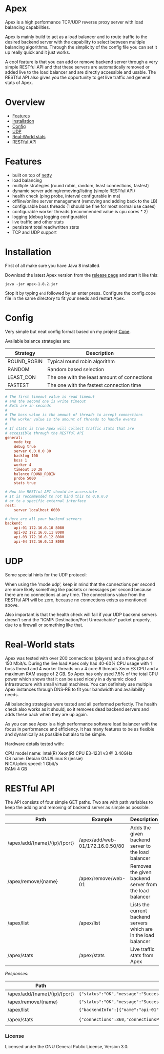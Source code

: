 # Apex
Apex is a high performance TCP/UDP reverse proxy server with load balancing capabilities.

Apex is mainly build to act as a load balancer and to route traffic to the desired backend server with the capability to select between multiple balancing algorithms. Through the simplicity of the config file you can set it up really quick and it just works.

A cool feature is that you can add or remove backend server through a very simple RESTful API and that these servers are automatically removed or added live to the load balancer
and are directly accessible and usable.
The RESTful API also gives you the opportunity to get live traffic and general stats of Apex.

# Overview

- [Features](https://github.com/JackWhite20/Apex#features)
- [Installation](https://github.com/JackWhite20/Apex#installation)
- [Config](https://github.com/JackWhite20/Apex#config)
- [UDP](https://github.com/JackWhite20/Apex#udp)
- [Real-World stats](https://github.com/JackWhite20/Apex#real-world-stats)
- [RESTful API](https://github.com/JackWhite20/Apex#restful-api)

# Features

- built on top of [netty](https://github.com/netty/netty)
- load balancing
- multiple strategies (round robin, random, least connections, fastest)
- dynamic server adding/removing/listing (simple RESTful API)
- health check (ping probe, interval configurable in ms)
- offline/online server management (removing and adding back to the LB)
- configurable boss threads (1 should be fine for most normal use cases)
- configurable worker threads (recommended value is cpu cores * 2)
- logging (debug logging configurable)
- live traffic and other stats
- persistent total read/written stats
- TCP and UDP support

# Installation

First of all make sure you have Java 8 installed.

Download the latest Apex version from the [release page](https://github.com/JackWhite20/Apex/releases) and start it like this:

```
java -jar apex-1.8.2.jar
```

Stop it by typing ```end``` followed by an enter press. Configure the config.cope file in the same directory to fit your needs and restart Apex.

# Config

Very simple but neat config format based on my project [Cope](https://jackwhite20.github.io/Cope/).

Available balance strategies are:

| Strategy  | Description |
| --------- | ----------- |
| ROUND_ROBIN | Typical round robin algorithm |
| RANDOM | Random based selection |
| LEAST_CON | The one with the least amount of connections |
| FASTEST | The one with the fastest connection time |

```ini
# The first timeout value is read timeout
# and the second one is write timeout
# Both are in seconds
#
# The boss value is the amount of threads to accept connections
# The worker value is the amount of threads to handle events
#
# If stats is true Apex will collect traffic stats that are 
# accessible through the RESTful API
general:
    mode tcp
    debug true
    server 0.0.0.0 80
    backlog 100
    boss 1
    worker 4
    timeout 30 30
    balance ROUND_ROBIN
    probe 5000
    stats true

# How the RESTful API should be accessible
# It is recommended to not bind this to 0.0.0.0
# or to a specific external interface
rest:
    server localhost 6000

# Here are all your backend servers
backend:
    api-01 172.16.0.10 8080
    api-02 172.16.0.11 8080
    api-03 172.16.0.12 8080
    api-04 172.16.0.13 8080
```

# UDP

Some special hints for the UDP protocol:

When using the 'mode udp', keep in mind that the connections per second are more likely something like packets or messages per second because there are no connections at any time.
The connections value from the RESTful API will be zero, because no connections exists as mentioned above.

Also important is that the health check will fail if your UDP backend servers doesn't send the "ICMP: Destination/Port Unreachable" packet properly, due to a firewall or something like that.

# Real-World stats

Apex was tested with over 200 connections (players) and a throughput of 150 Mbit/s.
During the live load Apex only had 40-60% CPU usage with 1 boss thread and 4 worker threads on a 4 core 8 threads Xeon E3 CPU and a maximum RAM usage of 2 GB.
So Apex has only used 7.5% of the total CPU power which shows that it can be used nicely in a dynamic cloud infrastructure with small virtual machines.
You can definitely use multiple Apex instances through DNS-RB to fit your bandwidth and availability needs.

All balancing strategies were tested and all performed perfectly. The health check also works as it should, so it removes dead backend servers and adds these back when they are up again.

As you can see Apex is a high performance software load balancer with the focus in performance and efficiency. 
It has many features to be as flexible and dynamically as possible but also to be simple.

Hardware details tested with:

CPU model name: Intel(R) Xeon(R) CPU E3-1231 v3 @ 3.40GHz  
OS name: Debian GNU/Linux 8 (jessie)  
NIC/Uplink speed: 1 Gbit/s  
RAM: 4 GB

# RESTful API

The API consists of four simple GET paths. Two are with path variables to keep the adding and removing of backend server as simple as possible.

| Path | Example | Description |
| --------- | ----------- | ----------- |
| /apex/add/{name}/{ip}/{port} | /apex/add/web-01/172.16.0.50/80 | Adds the given backend server to the load balancer |
| /apex/remove/{name} | /apex/remove/web-01 | Removes the given backend server from the load balancer |
| /apex/list | /apex/list | Lists the current backend servers which are in the load balancer |
| /apex/stats | /apex/stats | Live traffic stats from Apex |

_Responses:_

| Path | Success | Error |
| --------- | ----------- | ----------- |
| /apex/add/{name}/{ip}/{port} | ```{"status":"OK","message":"Successfully added server"}``` | ```{"status":"SERVER_ALREADY_ADDED","message":"Server was already added"}``` |
| /apex/remove/{name} | ```{"status":"OK","message":"Successfully removed server"}``` | ```{"status":"SERVER_NOT_FOUND","message":"Server not found"}``` |
| /apex/list | ```{"backendInfo":[{"name":"api-01","host":"172.16.0.10","port":8080,"connectTime":125.0}],"status":"OK","message":"List received"}``` | ```{"status":"ERROR","message":"Unable to get the balancing strategy"}``` |
| /apex/stats | ```{"connections":360,"connectionsPerSecond":10,"onlineBackendServers":3,"currentReadBytes":500,"currentWrittenBytes":25356,"lastReadThroughput":36,"lastWriteThroughput":39864,"totalReadBytes":929,"totalWrittenBytes":705887}``` | ```{"connections":-1,"onlineBackendServers":-1,"currentReadBytes":-1,"currentWriteBytes":-1,"lastReadThroughput":-1,"lastWriteThroughput":-1,"totalReadBytes":-1,"totalWrittenBytes":-1,"status":"ERROR","message":"Stats are disabled"}``` |

### License

Licensed under the GNU General Public License, Version 3.0.
